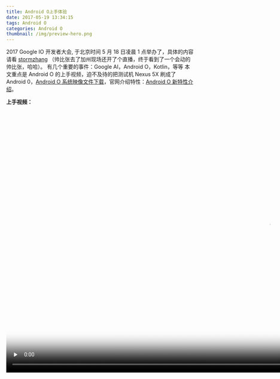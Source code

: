 ```yaml
---
title: Android O上手体验
date: 2017-05-19 13:34:15
tags: Android O
categories: Android O
thumbnail: /img/preview-hero.png
---
```


2017 Google IO 开发者大会, 于北京时间 5 月 18 日凌晨 1 点举办了，具体的内容请看 [stormzhang](http://blog.csdn.net/googdev/article/details/72514716#0-tsina-1-11403-397232819ff9a47a7b7e80a40613cfe1) （帅比张去了加州现场还开了个直播，终于看到了一个会动的帅比张，哈哈）。<!--more-->
有几个重要的事件：Google AI，Android O，Kotlin，等等
本文重点是 Android O 的上手视频，迫不及待的把测试机 Nexus 5X 刷成了 Android 0，[Android O 系统映像文件下载](https://developer.android.com/preview/download.html)，官网介绍特性：[Android O 新特性介绍](https://developer.android.com/preview/index.html)。

**上手视频：**
<!--<video height="800" controls>
    <source src="/img/video/Android8.0device-2017-05-19-131435.mp4">
</video>-->
<!--宽占满，高度自适应。 poster 预加载显示的图像-->
<video height="700" id="video" controls="" preload="none" 
      poster="/img/video/Android_O_Preload.png">
      <source id="mp4" src="/img/video/Android8.0device-2017-05-19-131435.mp4" type="video/mp4">
</video>